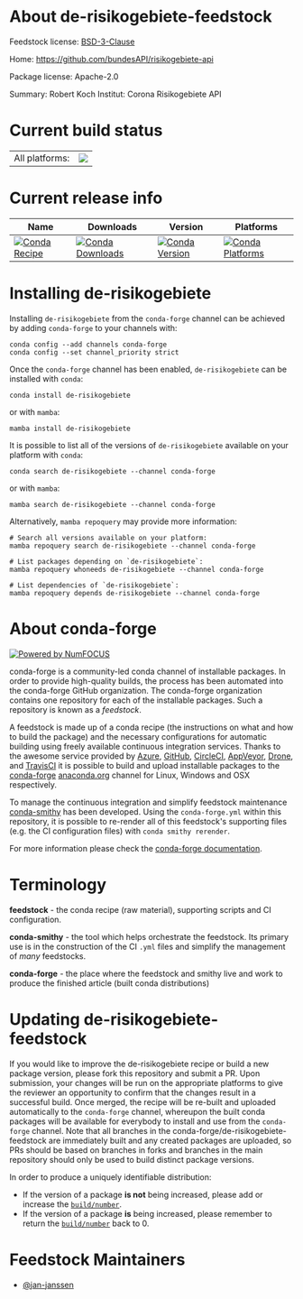 About de-risikogebiete-feedstock
================================

Feedstock license: [BSD-3-Clause](https://github.com/conda-forge/de-risikogebiete-feedstock/blob/main/LICENSE.txt)

Home: https://github.com/bundesAPI/risikogebiete-api

Package license: Apache-2.0

Summary: Robert Koch Institut: Corona Risikogebiete API

Current build status
====================


<table><tr><td>All platforms:</td>
    <td>
      <a href="https://dev.azure.com/conda-forge/feedstock-builds/_build/latest?definitionId=17414&branchName=main">
        <img src="https://dev.azure.com/conda-forge/feedstock-builds/_apis/build/status/de-risikogebiete-feedstock?branchName=main">
      </a>
    </td>
  </tr>
</table>

Current release info
====================

| Name | Downloads | Version | Platforms |
| --- | --- | --- | --- |
| [![Conda Recipe](https://img.shields.io/badge/recipe-de--risikogebiete-green.svg)](https://anaconda.org/conda-forge/de-risikogebiete) | [![Conda Downloads](https://img.shields.io/conda/dn/conda-forge/de-risikogebiete.svg)](https://anaconda.org/conda-forge/de-risikogebiete) | [![Conda Version](https://img.shields.io/conda/vn/conda-forge/de-risikogebiete.svg)](https://anaconda.org/conda-forge/de-risikogebiete) | [![Conda Platforms](https://img.shields.io/conda/pn/conda-forge/de-risikogebiete.svg)](https://anaconda.org/conda-forge/de-risikogebiete) |

Installing de-risikogebiete
===========================

Installing `de-risikogebiete` from the `conda-forge` channel can be achieved by adding `conda-forge` to your channels with:

```
conda config --add channels conda-forge
conda config --set channel_priority strict
```

Once the `conda-forge` channel has been enabled, `de-risikogebiete` can be installed with `conda`:

```
conda install de-risikogebiete
```

or with `mamba`:

```
mamba install de-risikogebiete
```

It is possible to list all of the versions of `de-risikogebiete` available on your platform with `conda`:

```
conda search de-risikogebiete --channel conda-forge
```

or with `mamba`:

```
mamba search de-risikogebiete --channel conda-forge
```

Alternatively, `mamba repoquery` may provide more information:

```
# Search all versions available on your platform:
mamba repoquery search de-risikogebiete --channel conda-forge

# List packages depending on `de-risikogebiete`:
mamba repoquery whoneeds de-risikogebiete --channel conda-forge

# List dependencies of `de-risikogebiete`:
mamba repoquery depends de-risikogebiete --channel conda-forge
```


About conda-forge
=================

[![Powered by
NumFOCUS](https://img.shields.io/badge/powered%20by-NumFOCUS-orange.svg?style=flat&colorA=E1523D&colorB=007D8A)](https://numfocus.org)

conda-forge is a community-led conda channel of installable packages.
In order to provide high-quality builds, the process has been automated into the
conda-forge GitHub organization. The conda-forge organization contains one repository
for each of the installable packages. Such a repository is known as a *feedstock*.

A feedstock is made up of a conda recipe (the instructions on what and how to build
the package) and the necessary configurations for automatic building using freely
available continuous integration services. Thanks to the awesome service provided by
[Azure](https://azure.microsoft.com/en-us/services/devops/), [GitHub](https://github.com/),
[CircleCI](https://circleci.com/), [AppVeyor](https://www.appveyor.com/),
[Drone](https://cloud.drone.io/welcome), and [TravisCI](https://travis-ci.com/)
it is possible to build and upload installable packages to the
[conda-forge](https://anaconda.org/conda-forge) [anaconda.org](https://anaconda.org/)
channel for Linux, Windows and OSX respectively.

To manage the continuous integration and simplify feedstock maintenance
[conda-smithy](https://github.com/conda-forge/conda-smithy) has been developed.
Using the ``conda-forge.yml`` within this repository, it is possible to re-render all of
this feedstock's supporting files (e.g. the CI configuration files) with ``conda smithy rerender``.

For more information please check the [conda-forge documentation](https://conda-forge.org/docs/).

Terminology
===========

**feedstock** - the conda recipe (raw material), supporting scripts and CI configuration.

**conda-smithy** - the tool which helps orchestrate the feedstock.
                   Its primary use is in the construction of the CI ``.yml`` files
                   and simplify the management of *many* feedstocks.

**conda-forge** - the place where the feedstock and smithy live and work to
                  produce the finished article (built conda distributions)


Updating de-risikogebiete-feedstock
===================================

If you would like to improve the de-risikogebiete recipe or build a new
package version, please fork this repository and submit a PR. Upon submission,
your changes will be run on the appropriate platforms to give the reviewer an
opportunity to confirm that the changes result in a successful build. Once
merged, the recipe will be re-built and uploaded automatically to the
`conda-forge` channel, whereupon the built conda packages will be available for
everybody to install and use from the `conda-forge` channel.
Note that all branches in the conda-forge/de-risikogebiete-feedstock are
immediately built and any created packages are uploaded, so PRs should be based
on branches in forks and branches in the main repository should only be used to
build distinct package versions.

In order to produce a uniquely identifiable distribution:
 * If the version of a package **is not** being increased, please add or increase
   the [``build/number``](https://docs.conda.io/projects/conda-build/en/latest/resources/define-metadata.html#build-number-and-string).
 * If the version of a package **is** being increased, please remember to return
   the [``build/number``](https://docs.conda.io/projects/conda-build/en/latest/resources/define-metadata.html#build-number-and-string)
   back to 0.

Feedstock Maintainers
=====================

* [@jan-janssen](https://github.com/jan-janssen/)

